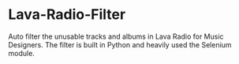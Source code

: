 # Lava-Radio-Filter
Auto filter the unusable tracks and albums in Lava Radio for Music Designers. 
The filter is built in Python and heavily used the Selenium module. 

